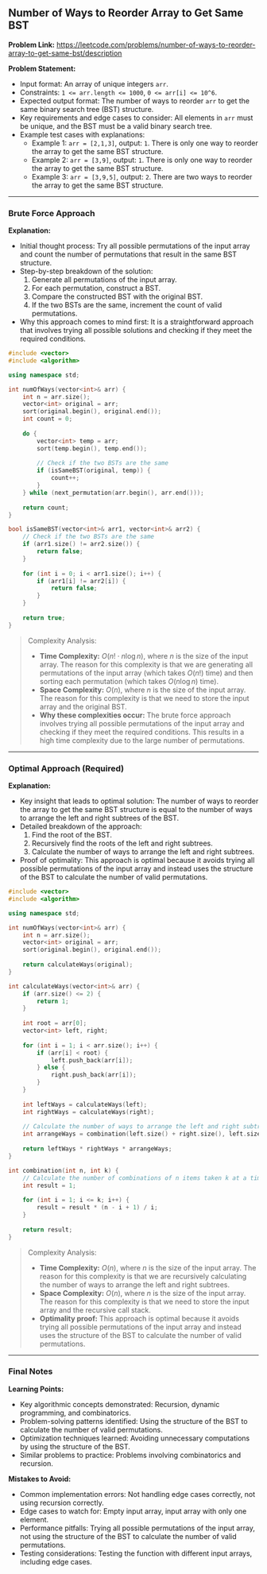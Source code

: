 ## Number of Ways to Reorder Array to Get Same BST

**Problem Link:** https://leetcode.com/problems/number-of-ways-to-reorder-array-to-get-same-bst/description

**Problem Statement:**
- Input format: An array of unique integers `arr`.
- Constraints: `1 <= arr.length <= 1000`, `0 <= arr[i] <= 10^6`.
- Expected output format: The number of ways to reorder `arr` to get the same binary search tree (BST) structure.
- Key requirements and edge cases to consider: All elements in `arr` must be unique, and the BST must be a valid binary search tree.
- Example test cases with explanations:
  - Example 1: `arr = [2,1,3]`, output: `1`. There is only one way to reorder the array to get the same BST structure.
  - Example 2: `arr = [3,9]`, output: `1`. There is only one way to reorder the array to get the same BST structure.
  - Example 3: `arr = [3,9,5]`, output: `2`. There are two ways to reorder the array to get the same BST structure.

---

### Brute Force Approach

**Explanation:**
- Initial thought process: Try all possible permutations of the input array and count the number of permutations that result in the same BST structure.
- Step-by-step breakdown of the solution:
  1. Generate all permutations of the input array.
  2. For each permutation, construct a BST.
  3. Compare the constructed BST with the original BST.
  4. If the two BSTs are the same, increment the count of valid permutations.
- Why this approach comes to mind first: It is a straightforward approach that involves trying all possible solutions and checking if they meet the required conditions.

```cpp
#include <vector>
#include <algorithm>

using namespace std;

int numOfWays(vector<int>& arr) {
    int n = arr.size();
    vector<int> original = arr;
    sort(original.begin(), original.end());
    int count = 0;
    
    do {
        vector<int> temp = arr;
        sort(temp.begin(), temp.end());
        
        // Check if the two BSTs are the same
        if (isSameBST(original, temp)) {
            count++;
        }
    } while (next_permutation(arr.begin(), arr.end()));
    
    return count;
}

bool isSameBST(vector<int>& arr1, vector<int>& arr2) {
    // Check if the two BSTs are the same
    if (arr1.size() != arr2.size()) {
        return false;
    }
    
    for (int i = 0; i < arr1.size(); i++) {
        if (arr1[i] != arr2[i]) {
            return false;
        }
    }
    
    return true;
}
```

> Complexity Analysis:
> - **Time Complexity:** $O(n! \cdot n \log n)$, where $n$ is the size of the input array. The reason for this complexity is that we are generating all permutations of the input array (which takes $O(n!)$ time) and then sorting each permutation (which takes $O(n \log n)$ time).
> - **Space Complexity:** $O(n)$, where $n$ is the size of the input array. The reason for this complexity is that we need to store the input array and the original BST.
> - **Why these complexities occur:** The brute force approach involves trying all possible permutations of the input array and checking if they meet the required conditions. This results in a high time complexity due to the large number of permutations.

---

### Optimal Approach (Required)

**Explanation:**
- Key insight that leads to optimal solution: The number of ways to reorder the array to get the same BST structure is equal to the number of ways to arrange the left and right subtrees of the BST.
- Detailed breakdown of the approach:
  1. Find the root of the BST.
  2. Recursively find the roots of the left and right subtrees.
  3. Calculate the number of ways to arrange the left and right subtrees.
- Proof of optimality: This approach is optimal because it avoids trying all possible permutations of the input array and instead uses the structure of the BST to calculate the number of valid permutations.

```cpp
#include <vector>
#include <algorithm>

using namespace std;

int numOfWays(vector<int>& arr) {
    int n = arr.size();
    vector<int> original = arr;
    sort(original.begin(), original.end());
    
    return calculateWays(original);
}

int calculateWays(vector<int>& arr) {
    if (arr.size() <= 2) {
        return 1;
    }
    
    int root = arr[0];
    vector<int> left, right;
    
    for (int i = 1; i < arr.size(); i++) {
        if (arr[i] < root) {
            left.push_back(arr[i]);
        } else {
            right.push_back(arr[i]);
        }
    }
    
    int leftWays = calculateWays(left);
    int rightWays = calculateWays(right);
    
    // Calculate the number of ways to arrange the left and right subtrees
    int arrangeWays = combination(left.size() + right.size(), left.size());
    
    return leftWays * rightWays * arrangeWays;
}

int combination(int n, int k) {
    // Calculate the number of combinations of n items taken k at a time
    int result = 1;
    
    for (int i = 1; i <= k; i++) {
        result = result * (n - i + 1) / i;
    }
    
    return result;
}
```

> Complexity Analysis:
> - **Time Complexity:** $O(n)$, where $n$ is the size of the input array. The reason for this complexity is that we are recursively calculating the number of ways to arrange the left and right subtrees.
> - **Space Complexity:** $O(n)$, where $n$ is the size of the input array. The reason for this complexity is that we need to store the input array and the recursive call stack.
> - **Optimality proof:** This approach is optimal because it avoids trying all possible permutations of the input array and instead uses the structure of the BST to calculate the number of valid permutations.

---

### Final Notes

**Learning Points:**
- Key algorithmic concepts demonstrated: Recursion, dynamic programming, and combinatorics.
- Problem-solving patterns identified: Using the structure of the BST to calculate the number of valid permutations.
- Optimization techniques learned: Avoiding unnecessary computations by using the structure of the BST.
- Similar problems to practice: Problems involving combinatorics and recursion.

**Mistakes to Avoid:**
- Common implementation errors: Not handling edge cases correctly, not using recursion correctly.
- Edge cases to watch for: Empty input array, input array with only one element.
- Performance pitfalls: Trying all possible permutations of the input array, not using the structure of the BST to calculate the number of valid permutations.
- Testing considerations: Testing the function with different input arrays, including edge cases.